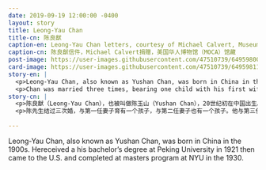```yaml
---
date: 2019-09-19 12:00:00 -0400
layout: story
title: Leong-Yau Chan
title-cn: 陈良猷
caption-en: Leong-Yau Chan letters, courtesy of Michael Calvert, Museum of Chinese in America (MOCA) Collection
caption-cn: 陈良猷信件，Michael Calvert捐赠，美国华人博物馆（MOCA）馆藏
post-image: https://user-images.githubusercontent.com/47510739/64959800-ed863880-d85f-11e9-85c0-7f7f09efdbfc.jpg
card-image: https://user-images.githubusercontent.com/47510739/64959811-f37c1980-d85f-11e9-9058-913f2d0fd5eb.jpg
story-en: |
  <p>Leong-Yau Chan, also known as Yushan Chan, was born in China in the 1900s.  Hereceived a his bachelor’s degree at Peking University in 1921 then came to the U.S. and completed at masters program at NYU in the 1930. He was appointed as a professor at National Zhongshan University in 1931 and served in several important positions in the Kuomingtang's military forces. He returned to the U.S. in the early 1940s and lectured at NYU from 1941-43, during which time he was also the secretary of "The Chinese Military Mission to U.S.” Chan would later run the Chinese American World Publishing Corp in New York’s Chinatown.</p>
  <p>Chan was married three times, bearing one child with his first wife and one child with his second wife. He was married to his third wife, the aunt of the collection’s donor, for forty-two years. In the collection are a series of letters from his second wife, Fang.   In her letters, she speaks sorrowfully of their separation across Hong Kong and Washington D.C. and tells him about the things their baby daughter has been doing, such as starting to eat rice. Fang also wrote a short autobiography, describing how she and Chan fell for each other, fled to Hong Kong to marry when the Japanese conquered Guangzhou, and began the process of bringing Fang and their children to the U.S. until the bombing of the Kai Tak Airport of hong kong dashed her dreams of reuniting with her husband.</p>
story-cn: |
  <p>陈良猷（Leong-Yau Chan），也被叫做陈玉山（Yushan Chan），20世纪初在中国出生。1921年，他在北京大学获得学士学位，随后来到美国，1930年在纽约大学完成硕士课程。1931年担任国立中山大学教授，在国民党军队中担任要职。上世纪40年代初，他回到美国，并于1941年至1943年在纽约大学授课，在此期间，他还担任中国军队驻美使团（The Chinese Military Mission to U.S.）的秘书。他后来在纽约唐人街开办了美国华人世界出版公司（Chinese American World Publishing Corp）。</p>
  <p>陈先生结过三次婚，与第一任妻子育有一个孩子，与第二任妻子也有一个孩子。他与第三任妻子结婚42年，她是该馆藏捐赠者的姑妈。该馆藏中有他第二任妻子芳（Fang）发来的一系列信件。信中，她悲伤地谈到了他们在香港和华盛顿两地的分离，并告诉他他们年幼的女儿的事情，比如开始吃米饭了等等。芳还写了一个短短的自传，描述她和陈先生是如何爱上对方，当日军占领广州的时候，他们逃到香港结婚，并开始准备把芳和他们的孩子们一起带到美国，直到香港启德机场被轰炸破坏了她与丈夫团聚的梦想。</p>
  
---
```

Leong-Yau Chan, also known as Yushan Chan, was born in China in the 1900s.  Hereceived a his bachelor’s degree at Peking University in 1921 then came to the U.S. and completed at masters program at NYU in the 1930.
